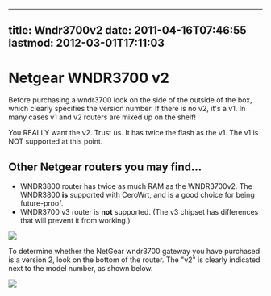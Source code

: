 
---
title: Wndr3700v2
date: 2011-04-16T07:46:55
lastmod: 2012-03-01T17:11:03
---
Netgear WNDR3700 v2
===================

Before purchasing a <link>wndr3700</link> look on the side of the
outside of the box, which clearly specifies the version number. If there
is no v2, it's a v1. In many cases v1 and v2 routers are mixed up on the
shelf!

You REALLY want the v2. Trust us. It has twice the flash as the v1. The
v1 is NOT supported at this point.

Other Netgear routers you may find...
-------------------------------------

-   WNDR3800 router has twice as much RAM as the WNDR3700v2. The
    WNDR3800 **is** supported with CeroWrt, and is a good choice for
    being future-proof.
-   WNDR3700 v3 router is **not** supported. (The v3 chipset has
    differences that will prevent it from working.)

![](wndr3700v2-box.jpg)

To determine whether the NetGear <link>wndr3700</link> gateway you have
purchased is a version 2, look on the bottom of the router. The "v2" is
clearly indicated next to the model number, as shown below.

![](wndr3700v2.jpg)
